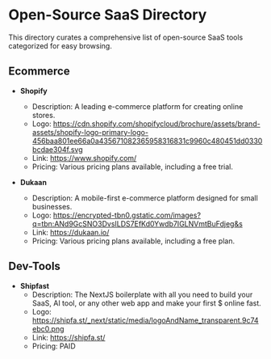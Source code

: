 # Open-Source SaaS Directory

This directory curates a comprehensive list of open-source SaaS tools categorized for easy browsing.

## Ecommerce

- **Shopify**
  - Description: A leading e-commerce platform for creating online stores.
  - Logo: https://cdn.shopify.com/shopifycloud/brochure/assets/brand-assets/shopify-logo-primary-logo-456baa801ee66a0a435671082365958316831c9960c480451dd0330bcdae304f.svg
  - Link: https://www.shopify.com/
  - Pricing: Various pricing plans available, including a free trial.

- **Dukaan**
  - Description: A mobile-first e-commerce platform designed for small businesses.
  - Logo: https://encrypted-tbn0.gstatic.com/images?q=tbn:ANd9GcSNO3DvsILDS7EfKd0Ywdb7IGLNVmtBuFdjeg&s
  - Link: https://dukaan.io/
  - Pricing: Various pricing plans available, including a free plan.

## Dev-Tools

- **Shipfast**
  - Description: The NextJS boilerplate with all you need to build your SaaS, AI tool, or any other web app and make your first $ online fast.
  - Logo: https://shipfa.st/_next/static/media/logoAndName_transparent.9c74ebc0.png
  - Link: https://shipfa.st/
  - Pricing: PAID


